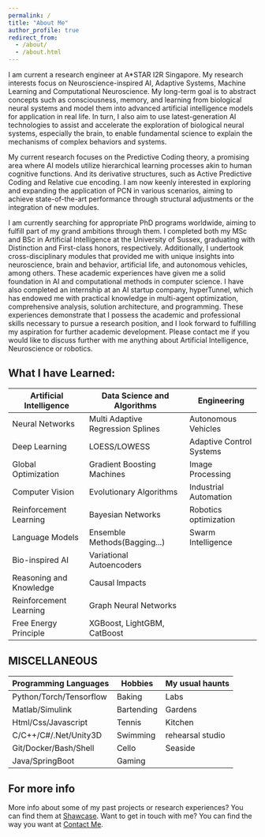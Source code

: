 ```yaml
---
permalink: /
title: "About Me"
author_profile: true
redirect_from: 
  - /about/
  - /about.html
---
```


I am current a research engineer at A*STAR I2R Singapore. My research interests focus on Neuroscience-inspired AI, Adaptive Systems, Machine Learning and Computational Neuroscience. My long-term goal is to abstract concepts such as consciousness, memory, and learning from biological neural systems and model them into advanced artificial intelligence models for application in real life. In turn, I also aim to use latest-generation AI technologies to assist and accelerate the exploration of biological neural systems, especially the brain, to enable fundamental science to explain the mechanisms of complex behaviors and systems. 

My current research focuses on the Predictive Coding theory, a promising area where AI models utilize hierarchical learning processes akin to human cognitive functions. And its derivative structures, such as Active Predictive Coding and Relative cue encoding. I am now keenly interested in exploring and expanding the application of PCN in various scenarios, aiming to achieve state-of-the-art performance through structural adjustments or the integration of new modules.


I am currently searching for appropriate PhD programs worldwide, aiming to fulfill part of my grand ambitions through them. I completed both my MSc and BSc in Artificial Intelligence at the University of Sussex, graduating with Distinction and First-class honors, respectively. Additionally, I undertook cross-disciplinary modules that provided me with unique insights into neuroscience, brain and behavior, artificial life, and autonomous vehicles, among others. These academic experiences have given me a solid foundation in AI and computational methods in computer science. I have also completed an internship at an AI startup company, hyperTunnel, which has endowed me with practical knowledge in multi-agent optimization, comprehensive analysis, solution architecture, and programming. These experiences demonstrate that I possess the academic and professional skills necessary to pursue a research position, and I look forward to fulfilling my aspiration for further academic development. Please contact me if you would like to discuss further with me anything about Artificial Intelligence, Neuroscience or robotics.

What I have Learned:
------

| Artificial Intelligence | Data Science and Algorithms       | Engineering               | 
| --------                | --------                          | --------                  | 
| Neural Networks         | Multi Adaptive Regression Splines | Autonomous Vehicles       | 
| Deep Learning           | LOESS/LOWESS                      | Adaptive Control Systems  | 
| Global Optimization     | Gradient Boosting Machines        | Image Processing          | 
| Computer Vision         | Evolutionary Algorithms           | Industrial Automation     | 
| Reinforcement Learning  | Bayesian Networks                 | Robotics  optimization    | 
| Language Models         | Ensemble Methods(Bagging...)      | Swarm Intelligence        | 
| Bio-inspired AI         | Variational Autoencoders          |                           | 
| Reasoning and Knowledge | Causal Impacts                    |                           | 
| Reinforcement Learning  | Graph Neural Networks             |                           | 
| Free Energy Principle   | XGBoost, LightGBM, CatBoost       |                           | 

MISCELLANEOUS
------

| Programming Languages  | Hobbies          | My usual haunts             |
| --------               | --------         | --------                    |
| Python/Torch/Tensorflow| Baking           | Labs                        |
| Matlab/Simulink        | Bartending       | Gardens                     |
| Html/Css/Javascript    | Tennis           | Kitchen                     |
| C/C++/C#/.Net/Unity3D  | Swimming         | rehearsal studio            |
| Git/Docker/Bash/Shell  | Cello            | Seaside                     |
| Java/SpringBoot        | Gaming           |                             |

For more info
------

More info about some of my past projects or research experiences? You can find them at [Shawcase](https://dashpulsar.github.io/portfolio/). 
Want to get in touch with me? You can find the way you want at [Contact Me](https://dashpulsar.github.io/teaching/).
